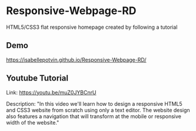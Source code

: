 # Responsive-Webpage-RD
HTML5/CSS3 flat responsive homepage created by following a tutorial

## Demo
https://isabellepotvin.github.io/Responsive-Webpage-RD/

## Youtube Tutorial
Link: https://youtu.be/muZ0JYBCnrU

Description: "In this video we'll learn how to design a responsive HTML5 and CSS3 website from scratch using only a text editor. The website design also features a navigation that will transform at the mobile or responsive width of the website."

